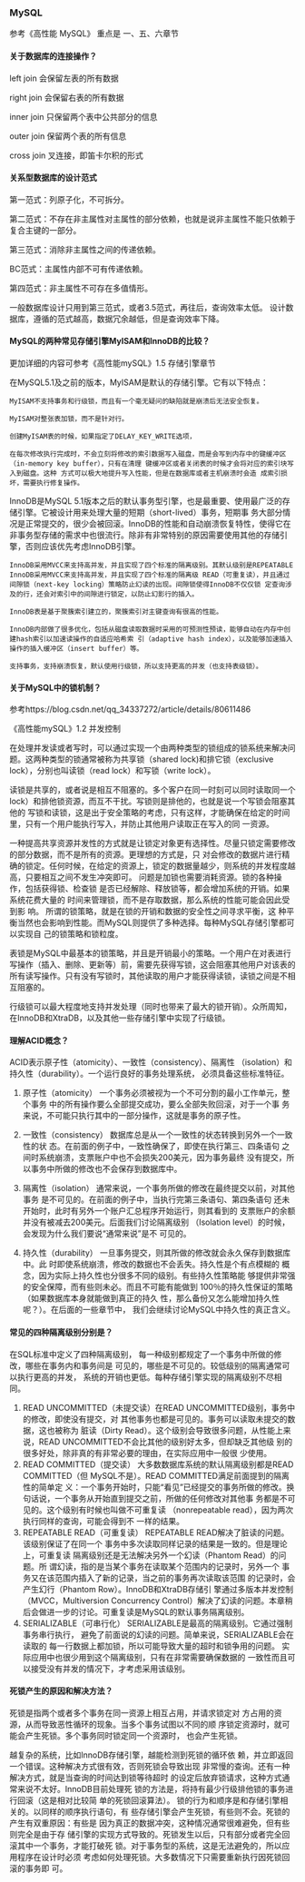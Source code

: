 ### MySQL

参考《高性能 MySQL》 重点是 一、五、六章节

#### 关于数据库的连接操作？

left join 会保留左表的所有数据

right join 会保留右表的所有数据

inner join 只保留两个表中公共部分的信息

outer join 保留两个表的所有信息

cross join 叉连接，即笛卡尔积的形式


#### 关系型数据库的设计范式

第一范式：列原子化，不可拆分。

第二范式：不存在非主属性对主属性的部分依赖，也就是说非主属性不能只依赖于复合主键的一部分。

第三范式：消除非主属性之间的传递依赖。

BC范式：主属性内部不可有传递依赖。

第四范式：非主属性不可存在多值情形。


一般数据库设计只用到第三范式，或者3.5范式，再往后，查询效率太低。
设计数据库，遵循的范式越高，数据冗余越低，但是查询效率下降。


#### MySQL的两种常见存储引擎MyISAM和InnoDB的比较？

更加详细的内容可参考《高性能mySQL》1.5 存储引擎章节

在MySQL5.1及之前的版本，MyISAM是默认的存储引擎。它有以下特点：

    MyISAM不支持事务和行级锁，而且有一个毫无疑问的缺陷就是崩溃后无法安全恢复。

    MyISAM对整张表加锁，而不是针对行。
    
    创建MyISAM表的时候，如果指定了DELAY_KEY_WRITE选项，
    
    在每次修改执行完成时，不会立刻将修改的索引数据写入磁盘，而是会写到内存中的键缓冲区（in-memory key buffer），只有在清理 键缓冲区或者关闭表的时候才会将对应的索引块写入到磁盘。这种 方式可以极大地提升写入性能，但是在数据库或者主机崩溃时会造 成索引损坏，需要执行修复操作。

InnoDB是MySQL 5.1版本之后的默认事务型引擎，也是最重要、使用最广泛的存储引擎。它被设计用来处理大量的短期（short-lived）事务，短期事 务大部分情况是正常提交的，很少会被回滚。InnoDB的性能和自动崩溃恢复特性，使得它在非事务型存储的需求中也很流行。除非有非常特别的原因需要使用其他的存储引擎，否则应该优先考虑InnoDB引擎。

    InnoDB采用MVCC来支持高并发，并且实现了四个标准的隔离级别。其默认级别是REPEATABLE InnoDB采用MVCC来支持高并发，并且实现了四个标准的隔离级 READ（可重复读），并且通过间隙锁（next-key locking）策略防止幻读的出现。间隙锁使得InnoDB不仅仅锁 定查询涉及的行，还会对索引中的间隙进行锁定，以防止幻影行的插入。
    
    InnoDB表是基于聚簇索引建立的，聚簇索引对主键查询有很高的性能。
    
    InnoDB内部做了很多优化，包括从磁盘读取数据时采用的可预测性预读，能够自动在内存中创建hash索引以加速读操作的自适应哈希索 引（adaptive hash index），以及能够加速插入操作的插入缓冲区（insert buffer）等。
    
    支持事务，支持崩溃恢复，默认使用行级锁，所以支持更高的并发（也支持表级锁）。
    

#### 关于MySQL中的锁机制？
参考https://blog.csdn.net/qq_34337272/article/details/80611486

《高性能mySQL》1.2 并发控制

在处理并发读或者写时，可以通过实现一个由两种类型的锁组成的锁系统来解决问题。这两种类型的锁通常被称为共享锁（shared lock)和排它锁（exclusive lock），分别也叫读锁（read lock）和写锁（write lock）。

读锁是共享的，或者说是相互不阻塞的。多个客户在同一时刻可以同时读取同一个 lock）和排他锁资源，而互不干扰。写锁则是排他的，也就是说一个写锁会阻塞其他的 写锁和读锁，这是出于安全策略的考虑，只有这样，才能确保在给定的时间里，只有一个用户能执行写入，并防止其他用户读取正在写入的同 一资源。

一种提高共享资源并发性的方式就是让锁定对象更有选择性。尽量只锁定需要修改的部分数据，而不是所有的资源。更理想的方式是，只 对会修改的数据片进行精确的锁定。任何时候，在给定的资源上，锁定的数据量越少，则系统的并发程度越高，只要相互之间不发生冲突即可。
问题是加锁也需要消耗资源。锁的各种操作，包括获得锁、检查锁
是否已经解除、释放锁等，都会增加系统的开销。如果系统花费大量的 时间来管理锁，而不是存取数据，那么系统的性能可能会因此受到影 响。
所谓的锁策略，就是在锁的开销和数据的安全性之间寻求平衡，这
种平衡当然也会影响到性能。而MySQL则提供了多种选择。每种MySQL存储引擎都可以实现自
己的锁策略和锁粒度。

表锁是MySQL中最基本的锁策略，并且是开销最小的策略。一个用户在对表进行写操作（插入、删除、更新等）前，需要先获得写锁，这会阻塞其他用户对该表的所有读写操作。只有没有写锁时，其他读取的用户才能获得读锁，读锁之间是不相互阻塞的。

行级锁可以最大程度地支持并发处理（同时也带来了最大的锁开销）。众所周知，在InnoDB和XtraDB，以及其他一些存储引擎中实现了行级锁。


#### 理解ACID概念？

ACID表示原子性（atomicity）、一致性（consistency）、隔离性 （isolation）和持久性（durability）。一个运行良好的事务处理系统， 必须具备这些标准特征。

1. 原子性（atomicity） 一个事务必须被视为一个不可分割的最小工作单元，整个事务
中的所有操作要么全部提交成功，要么全部失败回滚，对于一个事 务来说，不可能只执行其中的一部分操作，这就是事务的原子性。

2. 一致性（consistency） 数据库总是从一个一致性的状态转换到另外一个一致性的状
态。在前面的例子中，一致性确保了，即使在执行第三、四条语句 之间时系统崩溃，支票账户中也不会损失200美元，因为事务最终 没有提交，所以事务中所做的修改也不会保存到数据库中。

3. 隔离性（isolation） 通常来说，一个事务所做的修改在最终提交以前，对其他事务
是不可见的。在前面的例子中，当执行完第三条语句、第四条语句 还未开始时，此时有另外一个账户汇总程序开始运行，则其看到的 支票账户的余额并没有被减去200美元。后面我们讨论隔离级别 （Isolation level）的时候，会发现为什么我们要说“通常来说”是不 可见的。

4. 持久性（durability） 一旦事务提交，则其所做的修改就会永久保存到数据库中。此
时即使系统崩溃，修改的数据也不会丢失。持久性是个有点模糊的 概念，因为实际上持久性也分很多不同的级别。有些持久性策略能 够提供非常强的安全保障，而有些则未必。而且不可能有能做到 100％的持久性保证的策略（如果数据库本身就能做到真正的持久 性，那么备份又怎么能增加持久性呢？）。在后面的一些章节中， 我们会继续讨论MySQL中持久性的真正含义。


#### 常见的四种隔离级别分别是？

在SQL标准中定义了四种隔离级别，
每一种级别都规定了一个事务中所做的修改，哪些在事务内和事务间是 可见的，哪些是不可见的。较低级别的隔离通常可以执行更高的并发， 系统的开销也更低。每种存储引擎实现的隔离级别不尽相同。

1. READ UNCOMMITTED（未提交读）在READ UNCOMMITTED级别，事务中的修改，即使没有提交，对
其他事务也都是可见的。事务可以读取未提交的数据，这也被称为
脏读（Dirty
Read）。这个级别会导致很多问题，从性能上来
说，READ UNCOMMITTED不会比其他的级别好太多，但却缺乏其他级
别的很多好处，除非真的有非常必要的理由，在实际应用中一般很
少使用。
2. READ COMMITTED（提交读）
大多数数据库系统的默认隔离级别都是READ
COMMITTED（但
MySQL不是）。READ COMMITTED满足前面提到的隔离性的简单定
义：一个事务开始时，只能“看见”已经提交的事务所做的修改。换
句话说，一个事务从开始直到提交之前，所做的任何修改对其他事
务都是不可见的。这个级别有时候也叫做不可重复读
（nonrepeatable read），因为两次执行同样的查询，可能会得到不
一样的结果。
3. REPEATABLE READ（可重复读）
REPEATABLE READ解决了脏读的问题。该级别保证了在同一个
事务中多次读取同样记录的结果是一致的。但是理论上，可重复读
隔离级别还是无法解决另外一个幻读（Phantom Read）的问题。所
谓幻读，指的是当某个事务在读取某个范围内的记录时，另外一个
事务又在该范围内插入了新的记录，当之前的事务再次读取该范围
的记录时，会产生幻行（Phantom Row）。InnoDB和XtraDB存储引
擎通过多版本并发控制（MVCC，Multiversion
Concurrency
Control）解决了幻读的问题。本章稍后会做进一步的讨论。可重复读是MySQL的默认事务隔离级别。
4. SERIALIZABLE（可串行化） SERIALIZABLE是最高的隔离级别。它通过强制事务串行执行，
避免了前面说的幻读的问题。简单来说，SERIALIZABLE会在读取的 每一行数据上都加锁，所以可能导致大量的超时和锁争用的问题。 实际应用中也很少用到这个隔离级别，只有在非常需要确保数据的 一致性而且可以接受没有并发的情况下，才考虑采用该级别。
    

#### 死锁产生的原因和解决方法？

死锁是指两个或者多个事务在同一资源上相互占用，并请求锁定对
方占用的资源，从而导致恶性循环的现象。当多个事务试图以不同的顺 序锁定资源时，就可能会产生死锁。多个事务同时锁定同一个资源时， 也会产生死锁。

越复杂的系统，比如InnoDB存储引擎，越能检测到死锁的循环依 赖，并立即返回一个错误。这种解决方式很有效，否则死锁会导致出现 非常慢的查询。还有一种解决方式，就是当查询的时间达到锁等待超时 的设定后放弃锁请求，这种方式通常来说不太好。InnoDB目前处理死 锁的方法是，将持有最少行级排他锁的事务进行回滚（这是相对比较简 单的死锁回滚算法）。
锁的行为和顺序是和存储引擎相关的。以同样的顺序执行语句，有
些存储引擎会产生死锁，有些则不会。死锁的产生有双重原因：有些是 因为真正的数据冲突，这种情况通常很难避免，但有些则完全是由于存 储引擎的实现方式导致的。死锁发生以后，只有部分或者完全回滚其中一个事务，才能打破死
锁。对于事务型的系统，这是无法避免的，所以应用程序在设计时必须 考虑如何处理死锁。大多数情况下只需要重新执行因死锁回滚的事务即 可。